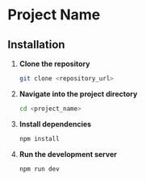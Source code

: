 # Project Name

## Installation

1. **Clone the repository**
   ```sh
   git clone <repository_url>
   ```

2. **Navigate into the project directory**
   ```sh
   cd <project_name>
   ```

3. **Install dependencies**
   ```sh
   npm install
   ```

4. **Run the development server**
   ```sh
   npm run dev
   ```


